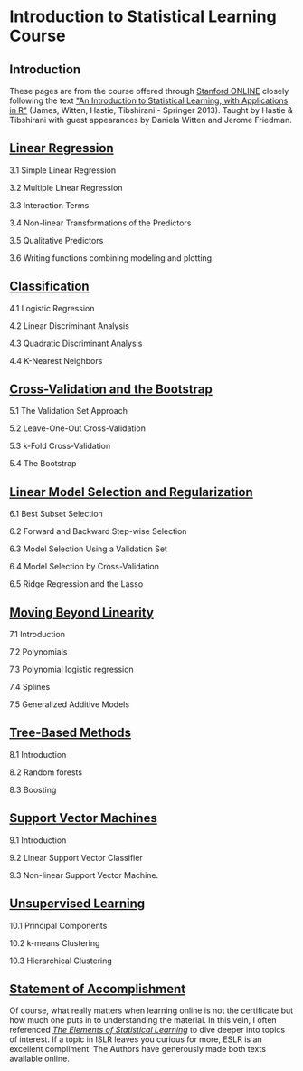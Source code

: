 # Introduction to Statistical Learning Course



## Introduction 

These pages are from the course offered through [Stanford ONLINE](https://lagunita.stanford.edu/courses/HumanitiesSciences/StatLearning/Winter2016/about) closely following the text ["An Introduction to Statistical Learning, with Applications in R"](http://www-bcf.usc.edu/~gareth/ISL/) (James, Witten, Hastie, Tibshirani - Springer 2013). Taught by Hastie & Tibshirani with guest appearances by Daniela Witten and Jerome Friedman.


## [Linear Regression](https://justinmshea.github.io/StatisticalLearning/articles/03-LinearRegression.html)

3.1 Simple Linear Regression 

3.2 Multiple Linear Regression

3.3 Interaction Terms

3.4 Non-linear Transformations of the Predictors

3.5 Qualitative Predictors

3.6 Writing functions combining modeling and plotting.

## [Classification](https://justinmshea.github.io/StatisticalLearning/articles/04-Classification.html)

4.1 Logistic Regression 

4.2 Linear Discriminant Analysis

4.3 Quadratic Discriminant Analysis

4.4 K-Nearest Neighbors


## [Cross-Validation and the Bootstrap](https://justinmshea.github.io/StatisticalLearning/articles/05-CV-Resampling-Methods.html)

5.1 The Validation Set Approach

5.2 Leave-One-Out Cross-Validation   

5.3 k-Fold Cross-Validation

5.4 The Bootstrap


## [Linear Model Selection and Regularization](https://justinmshea.github.io/StatisticalLearning/articles/06-Model-Selection.html)

6.1 Best Subset Selection 

6.2 Forward and Backward Step-wise Selection  

6.3 Model Selection Using a Validation Set

6.4 Model Selection by Cross-Validation

6.5 Ridge Regression and the Lasso

## [Moving Beyond Linearity](https://justinmshea.github.io/StatisticalLearning/articles/07-Nonlinear.html)

7.1 Introduction

7.2 Polynomials

7.3 Polynomial logistic regression

7.4 Splines

7.5 Generalized Additive Models

## [Tree-Based Methods](https://justinmshea.github.io/StatisticalLearning/articles/08-Trees.html)

8.1 Introduction

8.2 Random forests

8.3 Boosting

## [Support Vector Machines](https://justinmshea.github.io/StatisticalLearning/articles/09-SVM.html)

9.1 Introduction

9.2 Linear Support Vector Classifier

9.3 Non-linear Support Vector Machine.

## [Unsupervised Learning](https://justinmshea.github.io/StatisticalLearning/articles/10-Unsupervised.html)

10.1 Principal Components

10.2 k-means Clustering

10.3 Hierarchical Clustering


## [Statement of Accomplishment](https://github.com/JustinMShea/Statistical-Learning/blob/master/ISLR-Statement-of-Accomplishment.pdf)

Of course, what really matters when learning online is not the certificate but how much one puts in to understanding the material. In this vein, I often referenced _[The Elements of Statistical Learning](http://web.stanford.edu/~hastie/ElemStatLearn/)_ to dive deeper into topics of interest. If a topic in ISLR leaves you curious for more, ESLR is an excellent compliment. The Authors have generously made both texts available online.


